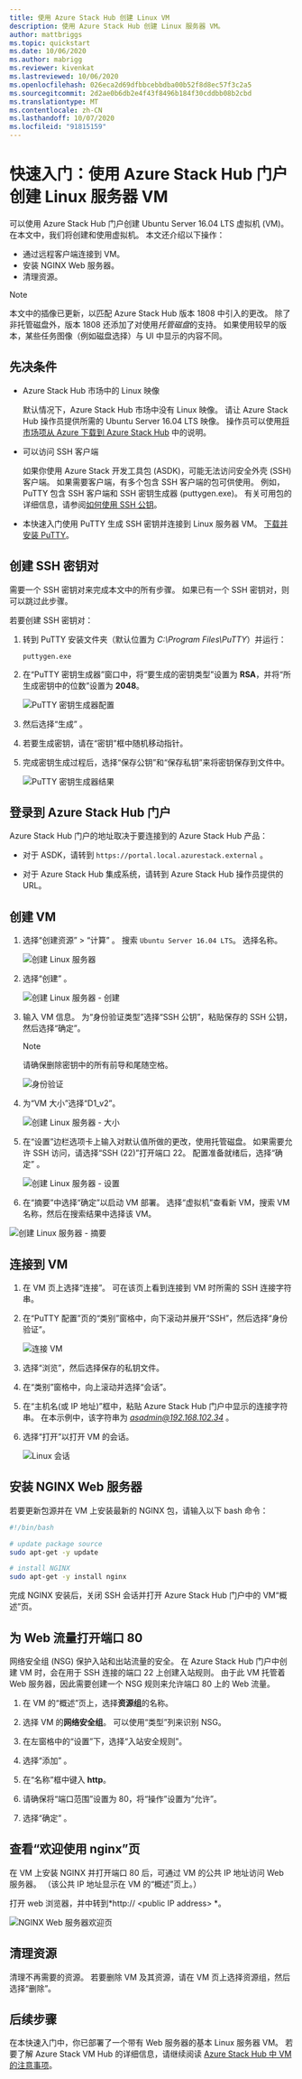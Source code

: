 ```yaml
---
title: 使用 Azure Stack Hub 创建 Linux VM
description: 使用 Azure Stack Hub 创建 Linux 服务器 VM。
author: mattbriggs
ms.topic: quickstart
ms.date: 10/06/2020
ms.author: mabrigg
ms.reviewer: kivenkat
ms.lastreviewed: 10/06/2020
ms.openlocfilehash: 026eca2d69dfbbcebbdba00b52f8d8ec57f3c2a5
ms.sourcegitcommit: 2d2ae0b6db2e4f43f8496b184f30cddbb08b2cbd
ms.translationtype: MT
ms.contentlocale: zh-CN
ms.lasthandoff: 10/07/2020
ms.locfileid: "91815159"
---
```

# <a name="quickstart-create-a-linux-server-vm-by-using-the-azure-stack-hub-portal"></a>快速入门：使用 Azure Stack Hub 门户创建 Linux 服务器 VM

可以使用 Azure Stack Hub 门户创建 Ubuntu Server 16.04 LTS 虚拟机 (VM)。 在本文中，我们将创建和使用虚拟机。 本文还介绍以下操作：

* 通过远程客户端连接到 VM。
* 安装 NGINX Web 服务器。
* 清理资源。

> [!NOTE]  
> 本文中的插像已更新，以匹配 Azure Stack Hub 版本 1808 中引入的更改。 除了非托管磁盘外，版本 1808 还添加了对使用*托管磁盘*的支持。 如果使用较早的版本，某些任务图像（例如磁盘选择）与 UI 中显示的内容不同。  

## <a name="prerequisites"></a>先决条件

* Azure Stack Hub 市场中的 Linux 映像

   默认情况下，Azure Stack Hub 市场中没有 Linux 映像。 请让 Azure Stack Hub 操作员提供所需的 Ubuntu Server 16.04 LTS 映像。 操作员可以使用[将市场项从 Azure 下载到 Azure Stack Hub](../operator/azure-stack-download-azure-marketplace-item.md) 中的说明。

* 可以访问 SSH 客户端

   如果你使用 Azure Stack 开发工具包 (ASDK)，可能无法访问安全外壳 (SSH) 客户端。 如果需要客户端，有多个包含 SSH 客户端的包可供使用。 例如，PuTTY 包含 SSH 客户端和 SSH 密钥生成器 (puttygen.exe)。 有关可用包的详细信息，请参阅[如何使用 SSH 公钥](azure-stack-dev-start-howto-ssh-public-key.md)。

* 本快速入门使用 PuTTY 生成 SSH 密钥并连接到 Linux 服务器 VM。 [下载并安装 PuTTY](https://www.putty.org)。

## <a name="create-an-ssh-key-pair"></a>创建 SSH 密钥对

需要一个 SSH 密钥对来完成本文中的所有步骤。 如果已有一个 SSH 密钥对，则可以跳过此步骤。

若要创建 SSH 密钥对：

1. 转到 PuTTY 安装文件夹（默认位置为 *C:\Program Files\PuTTY*）并运行：

    `puttygen.exe`

1. 在“PuTTY 密钥生成器”窗口中，将“要生成的密钥类型”设置为 **RSA**，并将“所生成密钥中的位数”设置为 **2048**。   

   ![PuTTY 密钥生成器配置](media/azure-stack-quick-linux-portal/Putty01a.png)

1. 然后选择“生成”  。

1. 若要生成密钥，请在“密钥”框中随机移动指针。 

1. 完成密钥生成过程后，选择“保存公钥”和“保存私钥”来将密钥保存到文件中。  

   ![PuTTY 密钥生成器结果](media/azure-stack-quick-linux-portal/Putty02a.png)

## <a name="sign-in-to-the-azure-stack-hub-portal"></a>登录到 Azure Stack Hub 门户

Azure Stack Hub 门户的地址取决于要连接到的 Azure Stack Hub 产品：

* 对于 ASDK，请转到 `https://portal.local.azurestack.external` 。

* 对于 Azure Stack Hub 集成系统，请转到 Azure Stack Hub 操作员提供的 URL。

## <a name="create-the-vm"></a>创建 VM

1. 选择“创建资源”   > “计算”  。 搜索 `Ubuntu Server 16.04 LTS`。 选择名称。

   ![创建 Linux 服务器](media/azure-stack-quick-linux-portal/image1.png)

1. 选择“创建”  。

   ![创建 Linux 服务器 - 创建](media/azure-stack-quick-linux-portal/image2.png)

1. 输入 VM 信息。 为“身份验证类型”选择“SSH 公钥”，粘贴保存的 SSH 公钥，然后选择“确定”。  

    > [!NOTE]  
    > 请确保删除密钥中的所有前导和尾随空格。

   ![身份验证](media/azure-stack-quick-linux-portal/image3.png)

1. 为“VM 大小”选择“D1_v2”。 

   ![创建 Linux 服务器 - 大小](media/azure-stack-quick-linux-portal/image4.png)

1. 在“设置”边栏选项卡上输入对默认值所做的更改，使用托管磁盘。  如果需要允许 SSH 访问，请选择“SSH (22)”打开端口 22。  配置准备就绪后，选择“确定”  。

   ![创建 Linux 服务器 - 设置](media/azure-stack-quick-linux-portal/image5.png)

1. 在“摘要”中选择“确定”以启动 VM 部署。  选择“虚拟机”查看新 VM，搜索 VM 名称，然后在搜索结果中选择该 VM。 

![创建 Linux 服务器 - 摘要](media/azure-stack-quick-linux-portal/image5.png)

## <a name="connect-to-the-vm"></a>连接到 VM

1. 在 VM 页上选择“连接”。  可在该页上看到连接到 VM 时所需的 SSH 连接字符串。 

1. 在“PuTTY 配置”页的“类别”窗格中，向下滚动并展开“SSH”，然后选择“身份验证”。     

   ![连接 VM](media/azure-stack-quick-linux-portal/putty03a.png)

1. 选择“浏览”，然后选择保存的私钥文件。 

1. 在“类别”窗格中，向上滚动并选择“会话”。  

1. 在“主机名(或 IP 地址)”框中，粘贴 Azure Stack Hub 门户中显示的连接字符串。  在本示例中，该字符串为 *asadmin@192.168.102.34* 。

1. 选择“打开”以打开 VM 的会话。 

   ![Linux 会话](media/azure-stack-quick-linux-portal/Putty05a.png)

## <a name="install-the-nginx-web-server"></a>安装 NGINX Web 服务器

若要更新包源并在 VM 上安装最新的 NGINX 包，请输入以下 bash 命令：

```bash
#!/bin/bash

# update package source
sudo apt-get -y update

# install NGINX
sudo apt-get -y install nginx
```

完成 NGINX 安装后，关闭 SSH 会话并打开 Azure Stack Hub 门户中的 VM“概述”页。 

## <a name="open-port-80-for-web-traffic"></a>为 Web 流量打开端口 80

网络安全组 (NSG) 保护入站和出站流量的安全。 在 Azure Stack Hub 门户中创建 VM 时，会在用于 SSH 连接的端口 22 上创建入站规则。 由于此 VM 托管着 Web 服务器，因此需要创建一个 NSG 规则来允许端口 80 上的 Web 流量。

1. 在 VM 的“概述”页上，选择**资源组**的名称。 

1. 选择 VM 的**网络安全组**。 可以使用“类型”列来识别 NSG。 

1. 在左窗格中的“设置”下，选择“入站安全规则”。  

1. 选择“添加”   。

1. 在“名称”框中键入 **http**。  

1. 请确保将“端口范围”设置为 80，将“操作”设置为“允许”。   

1. 选择“确定”  。

## <a name="view-the-welcome-to-nginx-page"></a>查看“欢迎使用 nginx”页

在 VM 上安装 NGINX 并打开端口 80 后，可通过 VM 的公共 IP 地址访问 Web 服务器。 （该公共 IP 地址显示在 VM 的“概述”页上。） 

打开 web 浏览器，并中转到*http:// \<public IP address> *。

![NGINX Web 服务器欢迎页](media/azure-stack-quick-linux-portal/linux-05a.png)

## <a name="clean-up-resources"></a>清理资源

清理不再需要的资源。 若要删除 VM 及其资源，请在 VM 页上选择资源组，然后选择“删除”。 

## <a name="next-steps"></a>后续步骤

在本快速入门中，你已部署了一个带有 Web 服务器的基本 Linux 服务器 VM。 若要了解 Azure Stack VM Hub 的详细信息，请继续阅读 [Azure Stack Hub 中 VM 的注意事项](azure-stack-vm-considerations.md)。
